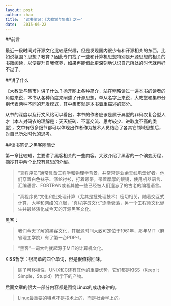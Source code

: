```yaml
---
layout: post
author: zhao
title:  "读书笔记：《大教堂与集市》之一"
date:   2015-06-22
---
```



##前言

最近一段时间对开源文化比较感兴趣，但是发现国内很少有和开源相关的东西，比如说氛围？思想？教育？因此专门找了一些和计算机思想特别是开源思想的相关的书籍阅读，以便提升自我修养，如果再能借此更深刻地认识自己所处的时代就再好不过了。

##讲了什么

《大教堂与集市》讲了什么？抛开网上各种简介，站在粗略读过一遍本书的读者的角度来说，本书从各种角度来阐述了开源思想，单从名字上来说，大教堂和集市分别代表两种不同的开发模式，其中集市就是本书着重描述的部分。

从书的深度以及行文风格可以看出，本书的作者应该是属于典型的非码农复合型人才（本人对码农的理解是：天天板砖、不喜交流、思考较少、进取度不高的类型），文中有很多细节都可以体现出作者作为技术人员结合了各其它领域思想后，对自己所处时代的思考。

##读书笔记之黑客圈简史

第一章比较短，主要讲了黑客相关的一些内容。大致介绍了黑客的一个演变历程，摘抄其中两个比较有意思的介绍。

>“真程序员”通常具备工程学和物理学背景，并常常是业余无线电爱好者。他们穿着白色袜子、涤纶衬衫，打着领带，带着厚厚的眼镜，使用机器语言、汇编语言、FORTRAN或者其他一些已经被人们遗忘了的古老的编程语言。

>“真程序员”文化和批处理计算（尤其是批处理技术）密切相关，随着交互式计算、大学和网络的兴起，“真程序员文化”逐渐衰落，另一个工程师文化诞生并最终演化成今天的开源黑客文化。

黑客：

>我们今天了解的黑客文化，其起源时间大致可定位于1961年，那年MIT（麻省理工学院）有了第一台PDP-1。

>“黑客”一词大约就起源于MIT的计算机文化。

KISS哲学：很简单的四个单词，但是很值得回味。

>除了可移植性，UNIX和C还有其他的重要优势，它们都是KISS（Keep it Simple，Stupid）哲学下的产物。

后面文章的很大一部分内容都是围绕Linux的成功来讲的。

>Linux最重要的特点不是技术上的，而是社会学上的。